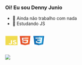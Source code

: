### Oi! Eu sou Denny Junio

- 🔭 Ainda não trabalho com nada
- 🌱 Estudando JS

<div style="display: inline_block"><br>
  <img align="center" alt="Denny-Js" height="30" width="40" src="https://raw.githubusercontent.com/devicons/devicon/master/icons/javascript/javascript-plain.svg">
  <img align="center" alt="Denny-HTML" height="30" width="40" src="https://raw.githubusercontent.com/devicons/devicon/master/icons/html5/html5-original.svg">
  <img align="center" alt="Denny-CSS" height="30" width="40" src="https://raw.githubusercontent.com/devicons/devicon/master/icons/css3/css3-original.svg">
</div>

##



<div> 
  <a href="https://www.instagram.com/denny__junio/" target="_blank"><img src="https://img.shields.io/badge/-Instagram-%23E4405F?style=for-the-badge&logo=instagram&logoColor=white" target="_blank"></a>
</div>
